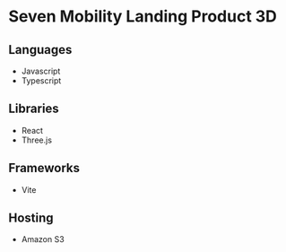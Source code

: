 # Seven Mobility Landing Product 3D

## Languages

- Javascript
- Typescript

## Libraries

- React
- Three.js

## Frameworks

- Vite

## Hosting

- Amazon S3